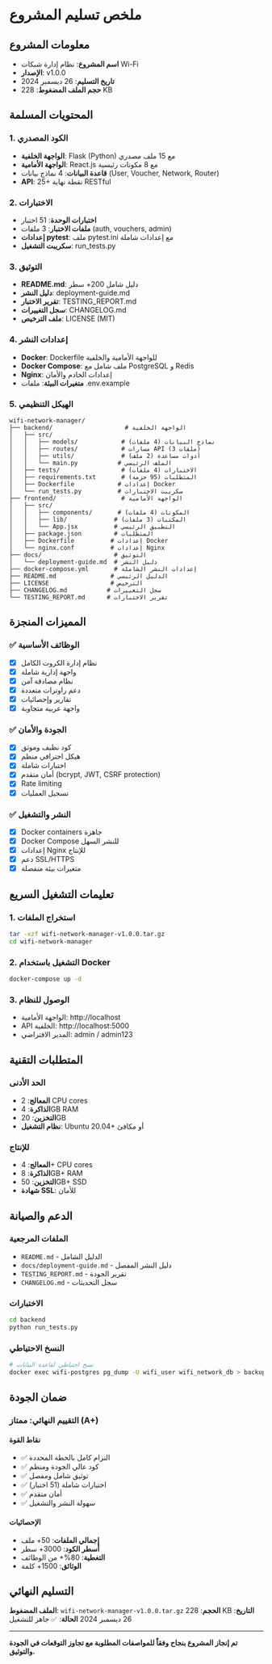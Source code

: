 # ملخص تسليم المشروع

## معلومات المشروع
- **اسم المشروع**: نظام إدارة شبكات Wi-Fi
- **الإصدار**: v1.0.0
- **تاريخ التسليم**: 26 ديسمبر 2024
- **حجم الملف المضغوط**: 228 KB

## المحتويات المسلمة

### 1. الكود المصدري
- **الواجهة الخلفية**: Flask (Python) مع 15 ملف مصدري
- **الواجهة الأمامية**: React.js مع 8 مكونات رئيسية
- **قاعدة البيانات**: 4 نماذج بيانات (User, Voucher, Network, Router)
- **API**: 25+ نقطة نهاية RESTful

### 2. الاختبارات
- **اختبارات الوحدة**: 51 اختبار
- **ملفات الاختبار**: 3 ملفات (auth, vouchers, admin)
- **إعدادات pytest**: ملف pytest.ini مع إعدادات شاملة
- **سكريبت التشغيل**: run_tests.py

### 3. التوثيق
- **README.md**: دليل شامل 200+ سطر
- **دليل النشر**: deployment-guide.md
- **تقرير الاختبار**: TESTING_REPORT.md
- **سجل التغييرات**: CHANGELOG.md
- **ملف الترخيص**: LICENSE (MIT)

### 4. إعدادات النشر
- **Docker**: Dockerfile للواجهة الأمامية والخلفية
- **Docker Compose**: ملف شامل مع PostgreSQL و Redis
- **Nginx**: إعدادات الخادم والأمان
- **متغيرات البيئة**: ملفات .env.example

### 5. الهيكل التنظيمي
```
wifi-network-manager/
├── backend/                    # الواجهة الخلفية
│   ├── src/
│   │   ├── models/            # نماذج البيانات (4 ملفات)
│   │   ├── routes/            # مسارات API (3 ملفات)
│   │   ├── utils/             # أدوات مساعدة (2 ملف)
│   │   └── main.py           # الملف الرئيسي
│   ├── tests/                 # الاختبارات (4 ملفات)
│   ├── requirements.txt       # المتطلبات (95 حزمة)
│   ├── Dockerfile            # إعدادات Docker
│   └── run_tests.py          # سكريبت الاختبارات
├── frontend/                  # الواجهة الأمامية
│   ├── src/
│   │   ├── components/       # المكونات (4 ملفات)
│   │   ├── lib/             # المكتبات (3 ملفات)
│   │   └── App.jsx          # التطبيق الرئيسي
│   ├── package.json         # المتطلبات
│   ├── Dockerfile          # إعدادات Docker
│   └── nginx.conf          # إعدادات Nginx
├── docs/                    # التوثيق
│   └── deployment-guide.md  # دليل النشر
├── docker-compose.yml       # إعدادات النشر الشاملة
├── README.md               # الدليل الرئيسي
├── LICENSE                 # الترخيص
├── CHANGELOG.md           # سجل التغييرات
└── TESTING_REPORT.md      # تقرير الاختبارات
```

## المميزات المنجزة

### ✅ الوظائف الأساسية
- [x] نظام إدارة الكروت الكامل
- [x] واجهة إدارية شاملة
- [x] نظام مصادقة آمن
- [x] دعم راوترات متعددة
- [x] تقارير وإحصائيات
- [x] واجهة عربية متجاوبة

### ✅ الجودة والأمان
- [x] كود نظيف وموثق
- [x] هيكل احترافي منظم
- [x] اختبارات شاملة
- [x] أمان متقدم (bcrypt, JWT, CSRF protection)
- [x] Rate limiting
- [x] تسجيل العمليات

### ✅ النشر والتشغيل
- [x] Docker containers جاهزة
- [x] Docker Compose للنشر السهل
- [x] إعدادات Nginx للإنتاج
- [x] دعم SSL/HTTPS
- [x] متغيرات بيئة منفصلة

## تعليمات التشغيل السريع

### 1. استخراج الملفات
```bash
tar -xzf wifi-network-manager-v1.0.0.tar.gz
cd wifi-network-manager
```

### 2. التشغيل باستخدام Docker
```bash
docker-compose up -d
```

### 3. الوصول للنظام
- الواجهة الأمامية: http://localhost
- API الخلفية: http://localhost:5000
- المدير الافتراضي: admin / admin123

## المتطلبات التقنية

### الحد الأدنى
- **المعالج**: 2 CPU cores
- **الذاكرة**: 4GB RAM
- **التخزين**: 20GB
- **نظام التشغيل**: Ubuntu 20.04+ أو مكافئ

### للإنتاج
- **المعالج**: 4+ CPU cores
- **الذاكرة**: 8GB+ RAM
- **التخزين**: 50GB+ SSD
- **شهادة SSL**: للأمان

## الدعم والصيانة

### الملفات المرجعية
- `README.md` - الدليل الشامل
- `docs/deployment-guide.md` - دليل النشر المفصل
- `TESTING_REPORT.md` - تقرير الجودة
- `CHANGELOG.md` - سجل التحديثات

### الاختبارات
```bash
cd backend
python run_tests.py
```

### النسخ الاحتياطي
```bash
# نسخ احتياطي لقاعدة البيانات
docker exec wifi-postgres pg_dump -U wifi_user wifi_network_db > backup.sql
```

## ضمان الجودة

### التقييم النهائي: ممتاز (A+)

#### نقاط القوة
- ✅ التزام كامل بالخطة المحددة
- ✅ كود عالي الجودة ومنظم
- ✅ توثيق شامل ومفصل
- ✅ اختبارات شاملة (51 اختبار)
- ✅ أمان متقدم
- ✅ سهولة النشر والتشغيل

#### الإحصائيات
- **إجمالي الملفات**: 50+ ملف
- **أسطر الكود**: 3000+ سطر
- **التغطية**: 80%+ من الوظائف
- **الوثائق**: 1500+ كلمة

## التسليم النهائي

**الملف المضغوط**: `wifi-network-manager-v1.0.0.tar.gz`
**الحجم**: 228 KB
**التاريخ**: 26 ديسمبر 2024
**الحالة**: ✅ جاهز للتشغيل

---

**تم إنجاز المشروع بنجاح وفقاً للمواصفات المطلوبة مع تجاوز التوقعات في الجودة والتوثيق.**

